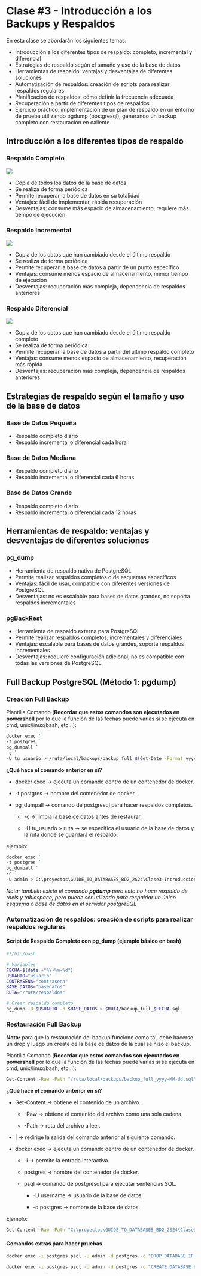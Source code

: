 # Clase #3 - Introducción a los Backups y Respaldos

En esta clase se abordarán los siguientes temas: 

- Introducción a los diferentes tipos de respaldo: completo, incremental y diferencial
- Estrategias de respaldo según el tamaño y uso de la base de datos
- Herramientas de respaldo: ventajas y desventajas de diferentes soluciones
- Automatización de respaldos: creación de scripts para realizar respaldos regulares
- Planificación de respaldos: cómo definir la frecuencia adecuada
- Recuperación a partir de diferentes tipos de respaldos
- Ejercicio práctico: implementación de un plan de respaldo en un entorno de prueba utilizando pgdump (postgresql), generando un backup completo con restauración en caliente.

## Introducción a los diferentes tipos de respaldo

### Respaldo Completo

![](images/image_2025-01-09-09-45-10.png)

- Copia de todos los datos de la base de datos
- Se realiza de forma periódica
- Permite recuperar la base de datos en su totalidad
- Ventajas: fácil de implementar, rápida recuperación
- Desventajas: consume más espacio de almacenamiento, requiere más tiempo de ejecución

### Respaldo Incremental

![](images/image_2025-01-09-09-56-11.png)

- Copia de los datos que han cambiado desde el último respaldo
- Se realiza de forma periódica
- Permite recuperar la base de datos a partir de un punto específico
- Ventajas: consume menos espacio de almacenamiento, menor tiempo de ejecución
- Desventajas: recuperación más compleja, dependencia de respaldos anteriores

### Respaldo Diferencial

![](images/image_2025-01-09-09-49-35.png)

- Copia de los datos que han cambiado desde el último respaldo completo
- Se realiza de forma periódica
- Permite recuperar la base de datos a partir del último respaldo completo
- Ventajas: consume menos espacio de almacenamiento, recuperación más rápida
- Desventajas: recuperación más compleja, dependencia de respaldos anteriores

## Estrategias de respaldo según el tamaño y uso de la base de datos

### Base de Datos Pequeña

- Respaldo completo diario
- Respaldo incremental o diferencial cada hora

### Base de Datos Mediana

- Respaldo completo diario
- Respaldo incremental o diferencial cada 6 horas

### Base de Datos Grande

- Respaldo completo diario
- Respaldo incremental o diferencial cada 12 horas

## Herramientas de respaldo: ventajas y desventajas de diferentes soluciones

### pg_dump

- Herramienta de respaldo nativa de PostgreSQL
- Permite realizar respaldos completos o de esquemas específicos
- Ventajas: fácil de usar, compatible con diferentes versiones de PostgreSQL
- Desventajas: no es escalable para bases de datos grandes, no soporta respaldos incrementales

### pgBackRest

- Herramienta de respaldo externa para PostgreSQL
- Permite realizar respaldos completos, incrementales y diferenciales
- Ventajas: escalable para bases de datos grandes, soporta respaldos incrementales
- Desventajas: requiere configuración adicional, no es compatible con todas las versiones de PostgreSQL

## Full Backup PostgreSQL (Método 1: pgdump)

### Creación Full Backup

Plantilla Comando (**Recordar que estos comandos son ejecutados en powershell** por lo que la función de las fechas puede varias si se ejecuta en cmd, unix/linux/bash, etc...):

```sh
docker exec `
-t postgres `
pg_dumpall `
-c `
-U tu_usuario > /ruta/local/backups/backup_full_$(Get-Date -Format yyyy-MM-dd).sql
```

**¿Qué hace el comando  anterior en si?**

- docker exec -> ejecuta un comando dentro de un contenedor de docker.

- -t postgres -> nombre del contenedor de docker.

- pg_dumpall -> comando de postgresql para hacer respaldos completos.

  - -c -> limpia la base de datos antes de restaurar.

  - -U tu_usuario > ruta -> se especifica el usuario de la base de datos y la ruta donde se guardará el respaldo.

ejemplo:
```sh
docker exec `
-t postgres `
pg_dumpall `
-c `
-U admin > C:\proyectos\GUIDE_TO_DATABASES_BD2_2S24\Clase3-Introduccion_Backups\src\dml\backups\backup_full_$(Get-Date -Format yyyy-MM-dd).sql
```

*Nota: también existe el comando **pgdump** pero esto no hace respaldo de roels y tablaspace, pero puede ser utilizado para respaldar un único esquema o base de datos en el servidor postgreSQL*

### Automatización de respaldos: creación de scripts para realizar respaldos regulares

#### Script de Respaldo Completo con pg_dump (ejemplo básico en bash)

```sh
#!/bin/bash

# Variables
FECHA=$(date +"%Y-%m-%d")
USUARIO="usuario"
CONTRASENA="contrasena"
BASE_DATOS="basedatos"
RUTA="/ruta/respaldos"

# Crear respaldo completo
pg_dump -U $USUARIO -d $BASE_DATOS > $RUTA/backup_full_$FECHA.sql
```

### Restauración Full Backup

**Nota:** para que la restauración del backup funcione como tal, debe hacerse un drop y luego un create de la base de datos de la cual se hizo el backup.

Plantilla Comando (**Recordar que estos comandos son ejecutados en powershell** por lo que la función de las fechas puede varias si se ejecuta en cmd, unix/linux/bash, etc...):

```sh
Get-Content -Raw -Path "/ruta/local/backups/backup_full_yyyy-MM-dd.sql" | docker exec -i postgres psql -U username -d postgres
```

**¿Qué hace el comando  anterior en si?**

- Get-Content -> obtiene el contenido de un archivo.

  - -Raw -> obtiene el contenido del archivo como una sola cadena.

  - -Path -> ruta del archivo a leer.

- | -> redirige la salida del comando anterior al siguiente comando.

- docker exec -> ejecuta un comando dentro de un contenedor de docker.

  - -i -> permite la entrada interactiva.

  - postgres -> nombre del contenedor de docker.

  - psql -> comando de postgresql para ejecutar sentencias SQL.

    - -U username -> usuario de la base de datos.

    - -d postgres -> nombre de la base de datos.


Ejemplo:

```sh
Get-Content -Raw -Path "C:\proyectos\GUIDE_TO_DATABASES_BD2_2S24\Clase3-Introduccion_Backups\src\dml\backups\backup_full_2025-01-09.sql" | docker exec -i postgres psql -U admin -d postgres
```

#### Comandos extras para hacer pruebas

```sh
docker exec -i postgres psql -U admin -d postgres -c "DROP DATABASE IF EXISTS bd2_2s24;"
```

```sh
docker exec -i postgres psql -U admin -d postgres -c "CREATE DATABASE bd2_2s24;"
```
